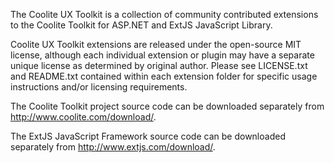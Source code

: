 The Coolite UX Toolkit is a collection of community contributed extensions to the Coolite Toolkit for ASP.NET and ExtJS JavaScript Library.

Coolite UX Toolkit extensions are released under the open-source MIT license, although each individual extension or plugin may have a separate unique license as determined by original author. Please see LICENSE.txt and README.txt contained within each extension folder for specific usage instructions and/or licensing requirements.

The Coolite Toolkit project source code can be downloaded separately from http://www.coolite.com/download/.

The ExtJS JavaScript Framework source code can be downloaded separately from http://www.extjs.com/download/.